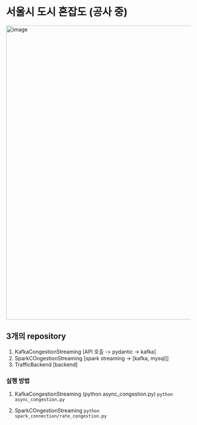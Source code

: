 # 서울시 도시 혼잡도  (공사 중)
<div class="center">
  <img width="800" alt="image" src="https://github.com/SeoulCongestionTraffic/.github/assets/52487610/18292116-f70e-4760-ac6e-4721a9c0b3ac">
</div>

## 3개의 repository
1. KafkaCongestionStreaming [API 호출 -> pydantic -> kafka] 
2. SparkCOngestionStreaming [spark streaming -> [kafka, mysql]]
3. TrafficBackend [backend]


### 실행 방법 
1. KafkaCongestionStreaming (python async_congestion.py)
```python async_congestion.py```

2. SparkCOngestionStreaming
```python spark_connection/rate_congestion.py```
